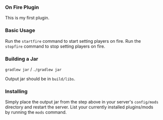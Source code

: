 ### On Fire Plugin

This is my first plugin.

### Basic Usage

Run the `startfire` command to start setting players on fire.
Run the `stopfire` command to stop setting players on fire.

### Building a Jar

`gradlew jar` / `./gradlew jar`

Output jar should be in `build/libs`.


### Installing

Simply place the output jar from the step above in your server's `config/mods` directory and restart the server.
List your currently installed plugins/mods by running the `mods` command.
